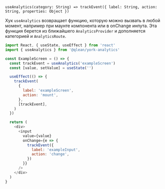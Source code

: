 `useAnalytics(category: String) => trackEvent({ label: String, action: String, properties: Object })`

Хук `useAnalytics` возвращает функцию, которую можно вызвать в любой момент, например при маунте компонента или в onChange инпута. Эта функция берется из ближайшего `AnalyticsProvider` и дополняется категорией и `AnalyticsRoute`.

```js static
import React, { useState, useEffect } from 'react'
import { useAnalytics } from '@qlean/york-analytics'

const ExampleScreen = () => {
  const trackEvent = useAnalytics('exampleScreen')
  const [value, setValue] = useState('')

  useEffect(() => {
    trackEvent(
      {
        label: 'exampleScreen',
        action: 'mount',
      },
      [trackEvent],
    )
  })

  return (
    <div>
      <input
        value={value}
        onChange={e => {
          trackEvent({
            label: 'exampleInput',
            action: 'change',
          })
        }}
      />
    </div>
  )
}
```
